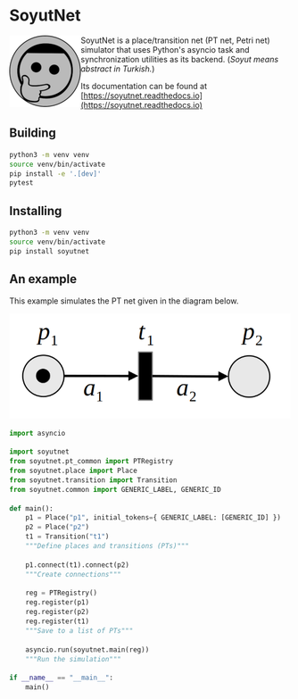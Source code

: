 # SoyutNet

<img align="left" width="128" height="128" src="https://raw.githubusercontent.com/dmrokan/soyutnet/main/docs/source/_static/soyutnet_logo.png">

SoyutNet is a place/transition net (PT net, Petri net) simulator
that uses Python's asyncio task and synchronization utilities as
its backend. (*Soyut means abstract in Turkish.*)

Its documentation can be found at [https://soyutnet.readthedocs.io](https://soyutnet.readthedocs.io)

## Building

```bash
python3 -m venv venv
source venv/bin/activate
pip install -e '.[dev]'
pytest
```

## Installing

```bash
python3 -m venv venv
source venv/bin/activate
pip install soyutnet
```

## An example

This example simulates the PT net given in the diagram below.

![PT net example](https://raw.githubusercontent.com/dmrokan/soyutnet/main/docs/source/_static/images/first_example_T0.png "PT net example")

```python
import asyncio

import soyutnet
from soyutnet.pt_common import PTRegistry
from soyutnet.place import Place
from soyutnet.transition import Transition
from soyutnet.common import GENERIC_LABEL, GENERIC_ID

def main():
    p1 = Place("p1", initial_tokens={ GENERIC_LABEL: [GENERIC_ID] })
    p2 = Place("p2")
    t1 = Transition("t1")
    """Define places and transitions (PTs)"""

    p1.connect(t1).connect(p2)
    """Create connections"""

    reg = PTRegistry()
    reg.register(p1)
    reg.register(p2)
    reg.register(t1)
    """Save to a list of PTs"""

    asyncio.run(soyutnet.main(reg))
    """Run the simulation"""

if __name__ == "__main__":
    main()
```
